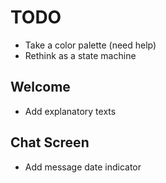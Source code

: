 # TODO

- Take a color palette (need help)
- Rethink as a state machine

## Welcome

- Add explanatory texts

## Chat Screen

- Add message date indicator
